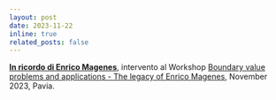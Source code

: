 ```yaml
---
layout: post
date: 2023-11-22
inline: true
related_posts: false
---
```


**[In ricordo di Enrico Magenes](/pages/magenes2023)**, intervento al Workshop [Boundary value problems and applications - The legacy of Enrico Magenes](https://sites.google.com/view/magenes23), November 2023, Pavia.<br>
